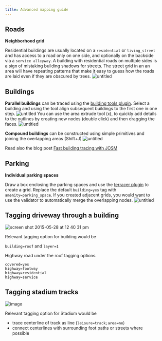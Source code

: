 ```yaml
---
title: Advanced mapping guide
---
```


## Roads

**Neighborhood grid**

Residential buildings are usually located on a `residential` or `living_street` and has access to a road only on one side, and optionally on the backside via a `service alleyway`. A building with residential roads on multiple sides is a sign of mistaking building shadows for streets. The street grid in an an area will have repeating patterns that make it easy to guess how the roads are laid even if they are obscured by trees.
![untitled](https://cloud.githubusercontent.com/assets/126868/9808707/434854d4-587f-11e5-9132-c9e0824bd9e5.gif)

## Buildings

**Parallel buildings** can be traced using the [building tools plugin](). Select a building and using the tool align subsequent buildings to the first one in one step.
![untitled](https://cloud.githubusercontent.com/assets/126868/9729213/73f5971e-562b-11e5-8c86-a1fa91eb969e.gif)
You can use the area extrude tool (x), to quickly add details to the outlines by creating new nodes (double click) and then dragging the faces.
![untitled](https://cloud.githubusercontent.com/assets/126868/9730603/419f04bc-5635-11e5-8ab8-bda7b1223892.gif)

**Compound buildings** can be constructed using simple primitives and joining the overlapping areas (Shift+J)
![untitled](https://cloud.githubusercontent.com/assets/126868/9731646/c5816cd8-563b-11e5-84c4-497d9ac7536f.gif)

Read also the blog post [Fast building tracing with JOSM](https://www.mapbox.com/blog/fast-building-tracing/)

## Parking

**Individual parking spaces**

Draw a box enclosing the parking spaces and use the [terracer plugin](http://wiki.openstreetmap.org/wiki/JOSM/Plugins/Terracer) to create a grid. Replace the default `building=yes` tag with `amenity=parking_space`. If you created adjacent grids, you would want to use the validator to automatically merge the overlapping nodes.
![untitled](https://cloud.githubusercontent.com/assets/126868/9601159/7ae06fd6-50bd-11e5-85ac-4fc3d00d7fbb.gif)

## Tagging driveway through a building

![screen shot 2015-05-28 at 12 40 31 pm](https://cloud.githubusercontent.com/assets/10308123/7854419/f19e7898-0536-11e5-8e57-ffa455325588.png)

Relevant tagging option for building would be 

 `building=roof` and `layer=1`  

Highway road under the roof tagging options

    covered=yes
    highway=footway
    highway=residential
    highway=service

## Tagging stadium tracks

![image](https://cloud.githubusercontent.com/assets/369696/7835918/184508f2-0485-11e5-8378-b7b405c7c843.png)

Relevant tagging option for Stadium would be 

- trace centerline of track  as line (`leisure=track;area=no`)
- connect centerlines with surrounding foot paths or streets where possible
